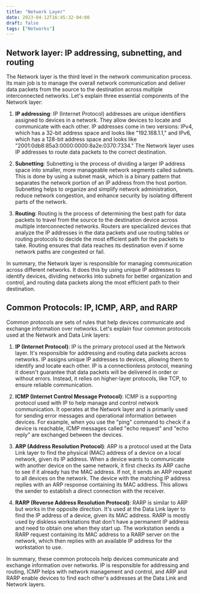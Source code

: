 ```yaml
---
title: "Network Layer"
date: 2023-04-12T16:45:32-04:00
draft: false
tags: ["Networks"]
---
```


## Network layer: IP addressing, subnetting, and routing

The Network layer is the third level in the network communication process. Its main job is to manage the overall network communication and deliver data packets from the source to the destination across multiple interconnected networks. Let's explain three essential components of the Network layer:

1. **IP addressing**: IP (Internet Protocol) addresses are unique identifiers assigned to devices in a network. They allow devices to locate and communicate with each other. IP addresses come in two versions: IPv4, which has a 32-bit address space and looks like "192.168.1.1," and IPv6, which has a 128-bit address space and looks like "2001:0db8:85a3:0000:0000:8a2e:0370:7334." The Network layer uses IP addresses to route data packets to the correct destination.
   
2. **Subnetting**: Subnetting is the process of dividing a larger IP address space into smaller, more manageable network segments called subnets. This is done by using a subnet mask, which is a binary pattern that separates the network portion of an IP address from the host portion. Subnetting helps to organize and simplify network administration, reduce network congestion, and enhance security by isolating different parts of the network.
   
3. **Routing**: Routing is the process of determining the best path for data packets to travel from the source to the destination device across multiple interconnected networks. Routers are specialized devices that analyze the IP addresses in the data packets and use routing tables or routing protocols to decide the most efficient path for the packets to take. Routing ensures that data reaches its destination even if some network paths are congested or fail.
   
In summary, the Network layer is responsible for managing communication across different networks. It does this by using unique IP addresses to identify devices, dividing networks into subnets for better organization and control, and routing data packets along the most efficient path to their destination.

## Common Protocols: IP, ICMP, ARP, and RARP

Common protocols are sets of rules that help devices communicate and exchange information over networks. Let's explain four common protocols used at the Network and Data Link layers:

1. **IP (Internet Protocol)**: IP is the primary protocol used at the Network layer. It's responsible for addressing and routing data packets across networks. IP assigns unique IP addresses to devices, allowing them to identify and locate each other. IP is a connectionless protocol, meaning it doesn't guarantee that data packets will be delivered in order or without errors. Instead, it relies on higher-layer protocols, like TCP, to ensure reliable communication.
   
2. **ICMP (Internet Control Message Protocol)**: ICMP is a supporting protocol used with IP to help manage and control network communication. It operates at the Network layer and is primarily used for sending error messages and operational information between devices. For example, when you use the "ping" command to check if a device is reachable, ICMP messages called "echo request" and "echo reply" are exchanged between the devices.
   
3. **ARP (Address Resolution Protocol)**: ARP is a protocol used at the Data Link layer to find the physical (MAC) address of a device on a local network, given its IP address. When a device wants to communicate with another device on the same network, it first checks its ARP cache to see if it already has the MAC address. If not, it sends an ARP request to all devices on the network. The device with the matching IP address replies with an ARP response containing its MAC address. This allows the sender to establish a direct connection with the receiver.
   
4. **RARP (Reverse Address Resolution Protocol)**: RARP is similar to ARP but works in the opposite direction. It's used at the Data Link layer to find the IP address of a device, given its MAC address. RARP is mostly used by diskless workstations that don't have a permanent IP address and need to obtain one when they start up. The workstation sends a RARP request containing its MAC address to a RARP server on the network, which then replies with an available IP address for the workstation to use.
   
In summary, these common protocols help devices communicate and exchange information over networks. IP is responsible for addressing and routing, ICMP helps with network management and control, and ARP and RARP enable devices to find each other's addresses at the Data Link and Network layers.

